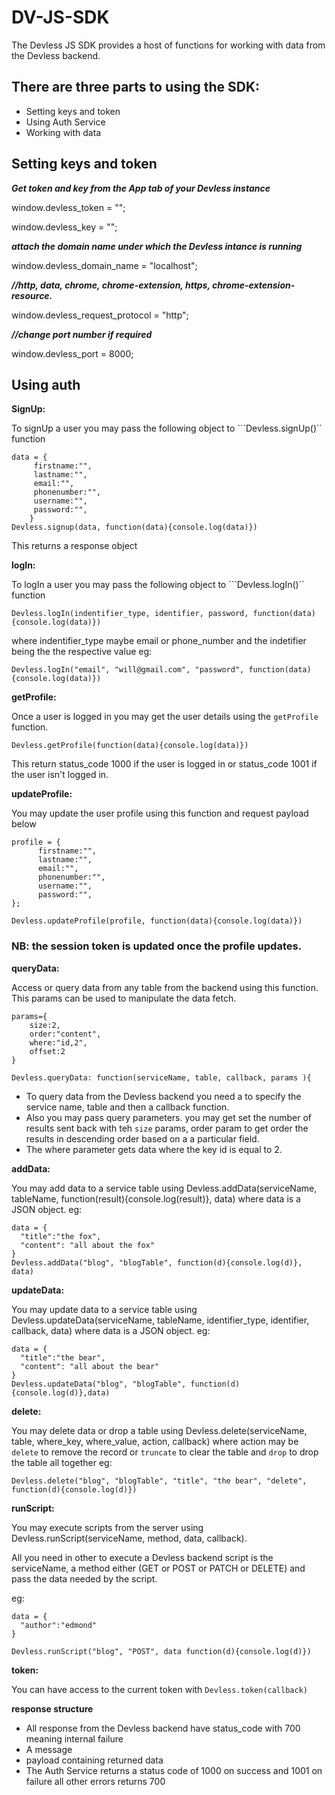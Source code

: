 # DV-JS-SDK
The Devless JS SDK provides a host of functions for working with data from the Devless backend.

## There are three parts to using the SDK:
* Setting keys and token
* Using Auth Service
* Working with data

## Setting keys and token

***Get token and key from the App tab of your Devless instance***

window.devless_token = "";

window.devless_key = "";

***attach the domain name under which the Devless intance is running*** 

window.devless_domain_name = "localhost";

***//http, data, chrome, chrome-extension, https, chrome-extension-resource.***

window.devless_request_protocol = "http";

***//change port number if required***

window.devless_port = 8000;

## Using auth
**SignUp:**

To signUp a user you may pass the following object to ```Devless.signUp()`` function 

 ```
 data = {
      firstname:"",
      lastname:"",
      email:"",
      phonenumber:"",
      username:"",
      password:"",
     }
Devless.signup(data, function(data){console.log(data)})

```
This returns a response object 

**logIn:**

To logIn a user you may pass the following object to ```Devless.logIn()`` function 

```
Devless.logIn(indentifier_type, identifier, password, function(data){console.log(data)})
```
where indentifier_type maybe email or phone_number 
and the indetifier being the the respective value eg:

```
Devless.logIn("email", "will@gmail.com", "password", function(data){console.log(data)})
```

**getProfile:**

Once a user is logged in you may get the user details using the ``getProfile`` function. 

```
Devless.getProfile(function(data){console.log(data)})
```
This return status_code 1000 if the user is logged in or status_code 1001 if the user isn't logged in.

**updateProfile:**

You may update the user profile using this function and request payload below 

```
profile = {
      firstname:"",
      lastname:"",
      email:"",
      phonenumber:"",
      username:"",
      password:"",
};
     
Devless.updateProfile(profile, function(data){console.log(data)})

```
### NB: the session token is updated once the profile updates.

**queryData:**

Access or query data from any table from the backend using this function. This params can be used to manipulate the 
data fetch. 

```
params={
	size:2,
	order:"content",
	where:"id,2",
	offset:2
}

Devless.queryData: function(serviceName, table, callback, params ){

```

* To query data from the Devless backend you need a to specify the service name, table and then a callback function.
* Also you may pass query parameters. you may get set the number of results sent back with teh ``size`` params,
order param to get order the results in descending order based on a a particular field.
* The where parameter gets data where the key id is equal to 2.

**addData:**

You may add data to a service table using Devless.addData(serviceName, tableName, function(result){console.log(result)}, data)
where data is a JSON object.
eg:

```
data = {
  "title":"the fox",
  "content": "all about the fox"
}
Devless.addData("blog", "blogTable", function(d){console.log(d)}, data)
```
**updateData:**

You may update data to a service table using Devless.updateData(serviceName, tableName, identifier_type, identifier, callback, data)
where data is a JSON object.
eg:

```
data = {
  "title":"the bear",
  "content": "all about the bear"
}
Devless.updateData("blog", "blogTable", function(d){console.log(d)},data)
```
**delete:**

You may delete data or drop a table using Devless.delete(serviceName, table, where_key, where_value, action, callback)
where action may be ``delete`` to remove the record or ``truncate`` to clear the table and  ``drop`` to drop the table all together
eg:

```
Devless.delete("blog", "blogTable", "title", "the bear", "delete", function(d){console.log(d)})
```

**runScript:**

You may execute scripts from the server using Devless.runScript(serviceName, method, data, callback).

All you need in other to execute a Devless backend script is the serviceName, a method either (GET or POST or PATCH or DELETE)
and pass the data needed by the script.

eg:

```
data = {
  "author":"edmond"
}

Devless.runScript("blog", "POST", data function(d){console.log(d)})
```
**token:**

You can have access to the current token with ``Devless.token(callback)``

**response structure**
* All response from the Devless backend have status_code with 700 meaning internal failure
* A message
* payload containing returned data
* The Auth Service returns a status code of 1000 on success and 1001 on failure all other errors returns 700
